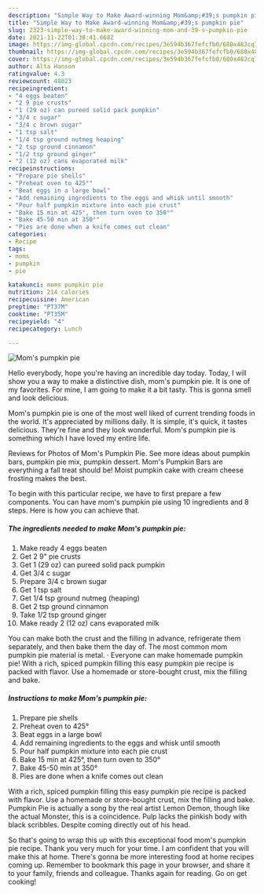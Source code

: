 ```yaml
---
description: "Simple Way to Make Award-winning Mom&amp;#39;s pumpkin pie"
title: "Simple Way to Make Award-winning Mom&amp;#39;s pumpkin pie"
slug: 2323-simple-way-to-make-award-winning-mom-and-39-s-pumpkin-pie
date: 2021-11-22T01:38:41.668Z
image: https://img-global.cpcdn.com/recipes/3e594b367fefcfb0/680x482cq70/moms-pumpkin-pie-recipe-main-photo.jpg
thumbnail: https://img-global.cpcdn.com/recipes/3e594b367fefcfb0/680x482cq70/moms-pumpkin-pie-recipe-main-photo.jpg
cover: https://img-global.cpcdn.com/recipes/3e594b367fefcfb0/680x482cq70/moms-pumpkin-pie-recipe-main-photo.jpg
author: Alta Hanson
ratingvalue: 4.3
reviewcount: 48023
recipeingredient:
- "4 eggs beaten"
- "2 9 pie crusts"
- "1 (29 oz) can pureed solid pack pumpkin"
- "3/4 c sugar"
- "3/4 c brown sugar"
- "1 tsp salt"
- "1/4 tsp ground nutmeg heaping"
- "2 tsp ground cinnamon"
- "1/2 tsp ground ginger"
- "2 (12 oz) cans evaporated milk"
recipeinstructions:
- "Prepare pie shells"
- "Preheat oven to 425°"
- "Beat eggs in a large bowl"
- "Add remaining ingredients to the eggs and whisk until smooth"
- "Pour half pumpkin mixture into each pie crust"
- "Bake 15 min at 425°, then turn oven to 350°"
- "Bake 45-50 min at 350°"
- "Pies are done when a knife comes out clean"
categories:
- Recipe
tags:
- moms
- pumpkin
- pie

katakunci: moms pumpkin pie 
nutrition: 214 calories
recipecuisine: American
preptime: "PT37M"
cooktime: "PT35M"
recipeyield: "4"
recipecategory: Lunch

---
```



![Mom&#39;s pumpkin pie](https://img-global.cpcdn.com/recipes/3e594b367fefcfb0/680x482cq70/moms-pumpkin-pie-recipe-main-photo.jpg)

Hello everybody, hope you're having an incredible day today. Today, I will show you a way to make a distinctive dish, mom&#39;s pumpkin pie. It is one of my favorites. For mine, I am going to make it a bit tasty. This is gonna smell and look delicious.

Mom&#39;s pumpkin pie is one of the most well liked of current trending foods in the world. It's appreciated by millions daily. It is simple, it's quick, it tastes delicious. They're fine and they look wonderful. Mom&#39;s pumpkin pie is something which I have loved my entire life.

Reviews for Photos of Mom&#39;s Pumpkin Pie. See more ideas about pumpkin bars, pumpkin pie mix, pumpkin dessert. Mom&#39;s Pumpkin Bars are everything a fall treat should be! Moist pumpkin cake with cream cheese frosting makes the best.


To begin with this particular recipe, we have to first prepare a few components. You can have mom&#39;s pumpkin pie using 10 ingredients and 8 steps. Here is how you can achieve that.

<!--inarticleads1-->

##### The ingredients needed to make Mom&#39;s pumpkin pie:

1. Make ready 4 eggs beaten
1. Get 2 9" pie crusts
1. Get 1 (29 oz) can pureed solid pack pumpkin
1. Get 3/4 c sugar
1. Prepare 3/4 c brown sugar
1. Get 1 tsp salt
1. Get 1/4 tsp ground nutmeg (heaping)
1. Get 2 tsp ground cinnamon
1. Take 1/2 tsp ground ginger
1. Make ready 2 (12 oz) cans evaporated milk


You can make both the crust and the filling in advance, refrigerate them separately, and then bake them the day of. The most common mom pumpkin pie material is metal. · Everyone can make homemade pumpkin pie! With a rich, spiced pumpkin filling this easy pumpkin pie recipe is packed with flavor. Use a homemade or store-bought crust, mix the filling and bake. 

<!--inarticleads2-->

##### Instructions to make Mom&#39;s pumpkin pie:

1. Prepare pie shells
1. Preheat oven to 425°
1. Beat eggs in a large bowl
1. Add remaining ingredients to the eggs and whisk until smooth
1. Pour half pumpkin mixture into each pie crust
1. Bake 15 min at 425°, then turn oven to 350°
1. Bake 45-50 min at 350°
1. Pies are done when a knife comes out clean


With a rich, spiced pumpkin filling this easy pumpkin pie recipe is packed with flavor. Use a homemade or store-bought crust, mix the filling and bake. Pumpkin Pie is actually a song by the real artist Lemon Demon, though like the actual Monster, this is a coincidence. Pulp lacks the pinkish body with black scribbles. Despite coming directly out of his head. 

So that's going to wrap this up with this exceptional food mom&#39;s pumpkin pie recipe. Thank you very much for your time. I am confident that you will make this at home. There's gonna be more interesting food at home recipes coming up. Remember to bookmark this page in your browser, and share it to your family, friends and colleague. Thanks again for reading. Go on get cooking!
